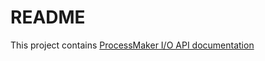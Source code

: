 # README #

This project contains [ProcessMaker I/O API documentation](https://processmaker.github.io/pmio-api-doc/)
